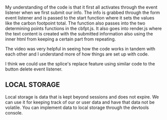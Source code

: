 My understanding of the code is that it first all activates through the event listener when we first submit our info. The info is grabbed through the form event listener and is passed to the start function where it sets the values like the carbon footpoint total. The function also passes into the two determining points functions in the cbfpt.js. It also goes into render.js where the text content is created with the submitted information also using the inner html from keeping a certain part from repeating.

The video was very helpful in seeing how the code works in tandem with each other and I understand more of how things are set up with code.

I think we could use the splice's replace feature using similar code to the button delete event listener.

LOCAL STORAGE
-----------------------
Local storage is data that is kept beyond sessions and does not expire. We can use it for keeping track of our or user data and have that data not be volatile. You can implement data to local storage through the devtools console.
